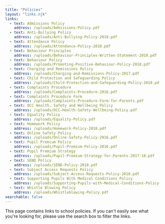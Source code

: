 ```yaml
---
title: "Policies"
layout: "links.njk"
links:
  - text: Admissions Policy
    address: /uploads/Admissions-Policy.pdf
  - text: Anti-Bullying Policy
    address: /uploads/Anti-Bullying-Policy-2018.pdf
  - text: Attendance Policy
    address: /uploads/Attendance-Policy-2018.pdf
  - text: Behaviour Principles
    address: /uploads/Behaviour-Principles-Written-Statement-2018.pdf
  - text: Behaviour Policy
    address: /uploads/Promoting-Positive-Behaviour-Policy-2018.pdf
  - text: Charging and Remissions Policy
    address: /uploads/Charging-and-Remissions-Policy-2017.pdf
  - text: Child Protection and Safeguarding Policy
    address: /uploads/Child-Protection-and-Safeguarding-Policy-2018.pdf
  - text: Complaints Procedure
    address: /uploads/Complaints-Procedure-2016.pdf
  - text: Complaints Procedure Form
    address: /uploads/Complaints-Procedure-Form-for-Parents.pdf
  - text: DCC Health, Safety and Wellbeing Policy
    address: /uploads/DCC-Health-Safety-Wellbeing-Policy.pdf
  - text: Equality Policy
    address: /uploads/Equality-Policy.pdf
  - text: Homework Policy
    address: /uploads/Homework-Policy-2018.pdf
  - text: Online Safety Policy
    address: /uploads/Online-Safety-Policy-2016.pdf
  - text: Pupil Premium Policy
    address: /uploads/Pupil-Premium-Policy-2016.pdf
  - text: Pupil Premium Strategy
    address: /uploads/Pupil-Premium-Strategy-for-Parents-2017-18.pdf
  - text: SEND Policy
    address: /uploads/SEND-Policy-2018.pdf
  - text: Subject Access Requests Policy
    address: /uploads/Subject-Access-Requests-Policy-2018.pdf
  - text: Supporting Pupils With Medical Conditions Policy
    address: /uploads/Supporting-Pupils-with-Medical-Conditions-Policy-2018.pdf
  - text: Whistle Blowing Policy
    address: /uploads/Whistleblowing-Policy.pdf
searchable: false
---
```


This page contains links to school policies. If you can't easily see what you're looking for, please use the search box to filter the links.
